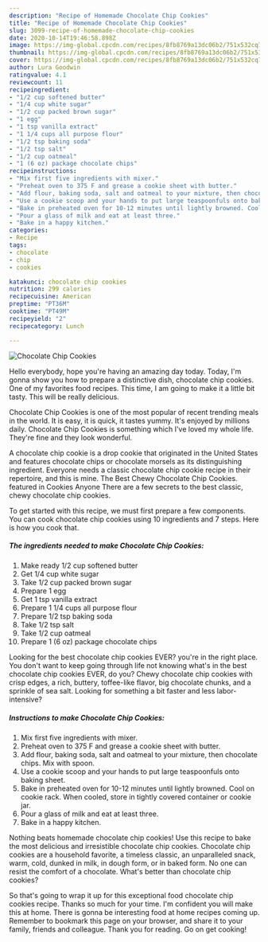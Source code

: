 ```yaml
---
description: "Recipe of Homemade Chocolate Chip Cookies"
title: "Recipe of Homemade Chocolate Chip Cookies"
slug: 3099-recipe-of-homemade-chocolate-chip-cookies
date: 2020-10-14T19:46:58.898Z
image: https://img-global.cpcdn.com/recipes/8fb8769a13dc06b2/751x532cq70/chocolate-chip-cookies-recipe-main-photo.jpg
thumbnail: https://img-global.cpcdn.com/recipes/8fb8769a13dc06b2/751x532cq70/chocolate-chip-cookies-recipe-main-photo.jpg
cover: https://img-global.cpcdn.com/recipes/8fb8769a13dc06b2/751x532cq70/chocolate-chip-cookies-recipe-main-photo.jpg
author: Lura Goodwin
ratingvalue: 4.1
reviewcount: 11
recipeingredient:
- "1/2 cup softened butter"
- "1/4 cup white sugar"
- "1/2 cup packed brown sugar"
- "1 egg"
- "1 tsp vanilla extract"
- "1 1/4 cups all purpose flour"
- "1/2 tsp baking soda"
- "1/2 tsp salt"
- "1/2 cup oatmeal"
- "1 (6 oz) package chocolate chips"
recipeinstructions:
- "Mix first five ingredients with mixer."
- "Preheat oven to 375 F and grease a cookie sheet with butter."
- "Add flour, baking soda, salt and oatmeal to your mixture, then chocolate chips. Mix with spoon."
- "Use a cookie scoop and your hands to put large teaspoonfuls onto baking sheet."
- "Bake in preheated oven for 10-12 minutes until lightly browned. Cool on cookie rack. When cooled, store in tightly covered container or cookie jar."
- "Pour a glass of milk and eat at least three."
- "Bake in a happy kitchen."
categories:
- Recipe
tags:
- chocolate
- chip
- cookies

katakunci: chocolate chip cookies 
nutrition: 299 calories
recipecuisine: American
preptime: "PT36M"
cooktime: "PT49M"
recipeyield: "2"
recipecategory: Lunch

---
```



![Chocolate Chip Cookies](https://img-global.cpcdn.com/recipes/8fb8769a13dc06b2/751x532cq70/chocolate-chip-cookies-recipe-main-photo.jpg)

Hello everybody, hope you're having an amazing day today. Today, I'm gonna show you how to prepare a distinctive dish, chocolate chip cookies. One of my favorites food recipes. This time, I am going to make it a little bit tasty. This will be really delicious.

Chocolate Chip Cookies is one of the most popular of recent trending meals in the world. It is easy, it is quick, it tastes yummy. It's enjoyed by millions daily. Chocolate Chip Cookies is something which I've loved my whole life. They're fine and they look wonderful.

A chocolate chip cookie is a drop cookie that originated in the United States and features chocolate chips or chocolate morsels as its distinguishing ingredient. Everyone needs a classic chocolate chip cookie recipe in their repertoire, and this is mine. The Best Chewy Chocolate Chip Cookies. featured in Cookies Anyone There are a few secrets to the best classic, chewy chocolate chip cookies.


To get started with this recipe, we must first prepare a few components. You can cook chocolate chip cookies using 10 ingredients and 7 steps. Here is how you cook that.

<!--inarticleads1-->

##### The ingredients needed to make Chocolate Chip Cookies:

1. Make ready 1/2 cup softened butter
1. Get 1/4 cup white sugar
1. Take 1/2 cup packed brown sugar
1. Prepare 1 egg
1. Get 1 tsp vanilla extract
1. Prepare 1 1/4 cups all purpose flour
1. Prepare 1/2 tsp baking soda
1. Take 1/2 tsp salt
1. Take 1/2 cup oatmeal
1. Prepare 1 (6 oz) package chocolate chips


Looking for the best chocolate chip cookies EVER? you&#39;re in the right place. You don&#39;t want to keep going through life not knowing what&#39;s in the best chocolate chip cookies EVER, do you? Chewy chocolate chip cookies with crisp edges, a rich, buttery, toffee-like flavor, big chocolate chunks, and a sprinkle of sea salt. Looking for something a bit faster and less labor-intensive? 

<!--inarticleads2-->

##### Instructions to make Chocolate Chip Cookies:

1. Mix first five ingredients with mixer.
1. Preheat oven to 375 F and grease a cookie sheet with butter.
1. Add flour, baking soda, salt and oatmeal to your mixture, then chocolate chips. Mix with spoon.
1. Use a cookie scoop and your hands to put large teaspoonfuls onto baking sheet.
1. Bake in preheated oven for 10-12 minutes until lightly browned. Cool on cookie rack. When cooled, store in tightly covered container or cookie jar.
1. Pour a glass of milk and eat at least three.
1. Bake in a happy kitchen.


Nothing beats homemade chocolate chip cookies! Use this recipe to bake the most delicious and irresistible chocolate chip cookies. Chocolate chip cookies are a household favorite, a timeless classic, an unparalleled snack, warm, cold, dunked in milk, in dough form, or in baked form. No one can resist the comfort of a chocolate. What&#39;s better than chocolate chip cookies? 

So that's going to wrap it up for this exceptional food chocolate chip cookies recipe. Thanks so much for your time. I'm confident you will make this at home. There is gonna be interesting food at home recipes coming up. Remember to bookmark this page on your browser, and share it to your family, friends and colleague. Thank you for reading. Go on get cooking!
